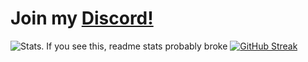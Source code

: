 # Join my [Discord!](https://discord.gg/sRGX5VRwzQ)

![Stats. If you see this, readme stats probably broke](https://github-readme-stats.vercel.app/api/top-langs/?username=p0rtL6&layout=compact&theme=onedark)
[![GitHub Streak](http://github-readme-streak-stats.herokuapp.com?user=p0rtL6&background=282C34&ring=D5B475&sideNums=D5B475&sideLabels=D5B475&currStreakLabel=D5B475&currStreakNum=DD2727&fire=DD2727)](https://git.io/streak-stats)
